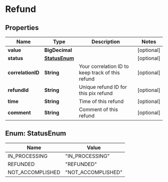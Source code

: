 

# Refund


## Properties

| Name | Type | Description | Notes |
|------------ | ------------- | ------------- | -------------|
|**value** | **BigDecimal** |  |  [optional] |
|**status** | [**StatusEnum**](#StatusEnum) |  |  [optional] |
|**correlationID** | **String** | Your correlation ID to keep track of this refund |  [optional] |
|**refundId** | **String** | Unique refund ID for this pix refund |  [optional] |
|**time** | **String** | Time of this refund |  [optional] |
|**comment** | **String** | Comment of this refund |  [optional] |



## Enum: StatusEnum

| Name | Value |
|---- | -----|
| IN_PROCESSING | &quot;IN_PROCESSING&quot; |
| REFUNDED | &quot;REFUNDED&quot; |
| NOT_ACCOMPLISHED | &quot;NOT_ACCOMPLISHED&quot; |



